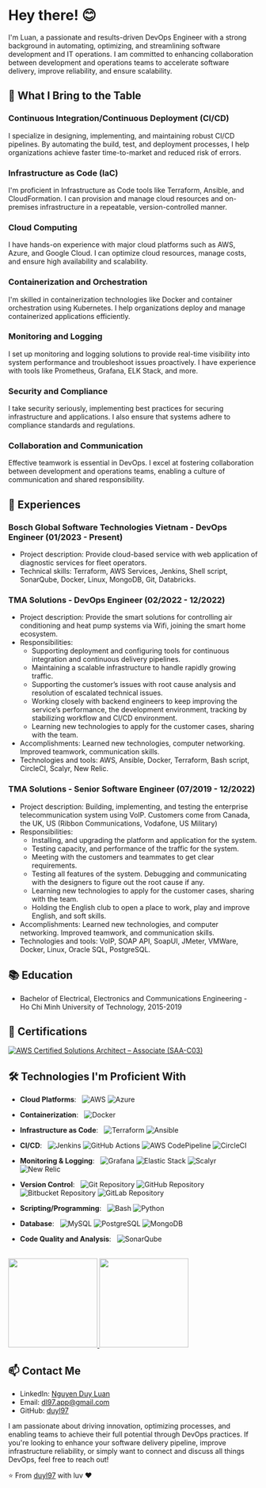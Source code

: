 # Hey there! 😊

I'm Luan, a passionate and results-driven DevOps Engineer with a strong background in automating, optimizing, and streamlining software development and IT operations. I am committed to enhancing collaboration between development and operations teams to accelerate software delivery, improve reliability, and ensure scalability.

## 🚀 What I Bring to the Table

### Continuous Integration/Continuous Deployment (CI/CD)

I specialize in designing, implementing, and maintaining robust CI/CD pipelines. By automating the build, test, and deployment processes, I help organizations achieve faster time-to-market and reduced risk of errors.

### Infrastructure as Code (IaC)

I'm proficient in Infrastructure as Code tools like Terraform, Ansible, and CloudFormation. I can provision and manage cloud resources and on-premises infrastructure in a repeatable, version-controlled manner.

### Cloud Computing

I have hands-on experience with major cloud platforms such as AWS, Azure, and Google Cloud. I can optimize cloud resources, manage costs, and ensure high availability and scalability.

### Containerization and Orchestration

I'm skilled in containerization technologies like Docker and container orchestration using Kubernetes. I help organizations deploy and manage containerized applications efficiently.

### Monitoring and Logging

I set up monitoring and logging solutions to provide real-time visibility into system performance and troubleshoot issues proactively. I have experience with tools like Prometheus, Grafana, ELK Stack, and more.

### Security and Compliance

I take security seriously, implementing best practices for securing infrastructure and applications. I also ensure that systems adhere to compliance standards and regulations.

### Collaboration and Communication

Effective teamwork is essential in DevOps. I excel at fostering collaboration between development and operations teams, enabling a culture of communication and shared responsibility.

## 💼 Experiences

### Bosch Global Software Technologies Vietnam - DevOps Engineer (01/2023 - Present)

- Project description: Provide cloud-based service with web application of diagnostic services for fleet operators.​
- Technical skills: Terraform, AWS Services, Jenkins, Shell script, SonarQube, Docker, Linux, MongoDB, Git, Databricks.

### TMA Solutions - DevOps Engineer (02/2022 - 12/2022)

- Project description: Provide the smart solutions for controlling air conditioning and heat pump systems via Wifi, joining the smart home ecosystem.
- Responsibilities:
  - Supporting deployment and configuring tools for continuous integration and continuous delivery pipelines.
  - Maintaining a scalable infrastructure to handle rapidly growing traffic.
  - Supporting the customer’s issues with root cause analysis and resolution of escalated technical issues.
  - Working closely with backend engineers to keep improving the service’s performance, the development environment, tracking by stabilizing workflow and CI/CD environment.
  - Learning new technologies to apply for the customer cases, sharing with the team.
- Accomplishments: Learned new technologies, computer networking. Improved teamwork, communication skills.
- Technologies and tools: AWS, Ansible, Docker, Terraform, Bash script, CircleCI, Scalyr, New Relic.


### TMA Solutions - Senior Software Engineer (07/2019 - 12/2022)

- Project description: Building, implementing, and testing the enterprise telecommunication system using VoIP. Customers come from Canada, the UK, US (Ribbon Communications, Vodafone, US Military)
- Responsibilities:
  - Installing, and upgrading the platform and application for the system.
  - Testing capacity, and performance of the traffic for the system.
  - Meeting with the customers and teammates to get clear requirements. 
  - Testing all features of the system. Debugging and communicating with the designers to figure out the root cause if any.
  - Learning new technologies to apply for the customer cases, sharing with the team.
  - Holding the English club to open a place to work, play and improve English, and soft skills.
- Accomplishments: Learned new technologies, and computer networking. Improved teamwork, and communication skills.
- Technologies and tools: VoIP, SOAP API, SoapUI, JMeter, VMWare, Docker, Linux, Oracle SQL, PostgreSQL.

## 📚 Education

- Bachelor of Electrical, Electronics and Communications Engineering - Ho Chi Minh University of Technology, 2015-2019

## 🌟 Certifications

[![AWS Certified Solutions Architect – Associate (SAA-C03)](https://img.shields.io/badge/AWS%20Certified%20Solutions%20Architect%20–%20Associate%20(SAA-C03)-FF9900?style=flat&logo=amazon-aws)](https://www.credly.com/badges/a14821bd-ba01-4da2-8e3d-35718798034f/public_url)

## 🛠️ Technologies I'm Proficient With

- **Cloud Platforms**: &nbsp; ![AWS](https://img.shields.io/badge/AWS-Amazon%20Web%20Services-FF9900?style=flat&logo=amazon-aws) ![Azure](https://img.shields.io/badge/Azure-Microsoft%20Azure-0078D4?style=flat&logo=microsoft-azure)

- **Containerization**: &nbsp; ![Docker](https://img.shields.io/badge/Docker-Container%20Technology-2496ED?style=flat&logo=docker)

- **Infrastructure as Code**: &nbsp; ![Terraform](https://img.shields.io/badge/Terraform-Infrastructure%20as%20Code-623CE4?style=flat&logo=terraform) ![Ansible](https://img.shields.io/badge/Ansible-Automation%20Tool-EE0000?style=flat&logo=ansible)

- **CI/CD**: &nbsp; ![Jenkins](https://img.shields.io/badge/Jenkins-Continuous%20Integration-3498DB?style=flat&logo=jenkins) ![GitHub Actions](https://img.shields.io/badge/GitHub%20Actions-Workflow%20Automation-2088FF?style=flat&logo=github-actions) ![AWS CodePipeline](https://img.shields.io/badge/AWS%20CodePipeline-Continuous%20Delivery-FF9900?style=flat&logo=amazon-aws) ![CircleCI](https://img.shields.io/badge/CircleCI-Continuous%20Integration-343434?style=flat&logo=circleci)

- **Monitoring & Logging**: &nbsp; ![Grafana](https://img.shields.io/badge/Grafana-Monitoring%20and%20Analytics-F46800?style=flat&logo=grafana) ![Elastic Stack](https://img.shields.io/badge/Elastic%20Stack-Log%20Analysis%20and%20Visualization-005571?style=flat&logo=elasticsearch&logoColor=005571&logoWidth=30&logoSpacing=5&logo=logstash&logoColor=005571&logoWidth=30&logoSpacing=5&logo=kibana&logoColor=005571&logoWidth=30&logoSpacing=5&logo=beats&logoColor=005571&logoWidth=30&logoSpacing=5)
![Scalyr](https://img.shields.io/badge/Scalyr-Log%20Management%20and%20Monitoring-008BFF?style=flat&logo=scalyr)
![New Relic](https://img.shields.io/badge/New%20Relic-Application%20Performance%20Monitoring-00A300?style=flat&logo=new-relic)

- **Version Control**: &nbsp; ![Git Repository](https://img.shields.io/badge/Git-Repository-F05032?style=flat&logo=git)
![GitHub Repository](https://img.shields.io/badge/GitHub-Repository-181717?style=flat&logo=github)
![Bitbucket Repository](https://img.shields.io/badge/Bitbucket-Repository-0052CC?style=flat&logo=bitbucket)
![GitLab Repository](https://img.shields.io/badge/GitLab-Repository-FC6D26?style=flat&logo=gitlab)

- **Scripting/Programming**: &nbsp; ![Bash](https://img.shields.io/badge/Bash-Shell%20Scripting-4EAA25?style=flat&logo=gnu-bash)
![Python](https://img.shields.io/badge/Python-Programming%20Language-3776AB?style=flat&logo=python)

- **Database**: &nbsp;
   ![MySQL](https://img.shields.io/badge/MySQL-Database%20Management-4479A1?style=flat&logo=mysql)
  ![PostgreSQL](https://img.shields.io/badge/PostgreSQL-Database%20Management-336791?style=flat&logo=postgresql)
  ![MongoDB](https://img.shields.io/badge/MongoDB-NoSQL%20Database-47A248?style=flat&logo=mongodb)

- **Code Quality and Analysis**: &nbsp;
  ![SonarQube](https://img.shields.io/badge/SonarQube-Code%20Quality%20Assurance%20tool-4E9BCD?style=flat&logo=sonarqube)

<br/>

<a href="https://github.com/duyl97">
  <img height="180em" src="https://github-readme-stats.vercel.app/api?username=duyl97&theme=buefy&show_icons=true" />
  <img height="180em" src="https://github-readme-stats.vercel.app/api/top-langs/?username=duyl97&theme=buefy&layout=compact" />
</a>

<br/>

## 📫 Contact Me

- LinkedIn: [Nguyen Duy Luan](https://www.linkedin.com/in/duyluan97/)
- Email: dl97.app@gmail.com
- GitHub: [duyl97](https://github.com/duyl97)

I am passionate about driving innovation, optimizing processes, and enabling teams to achieve their full potential through DevOps practices. If you're looking to enhance your software delivery pipeline, improve infrastructure reliability, or simply want to connect and discuss all things DevOps, feel free to reach out!

⭐️ From [duyl97](https://github.com/duyl97) with luv ❤
